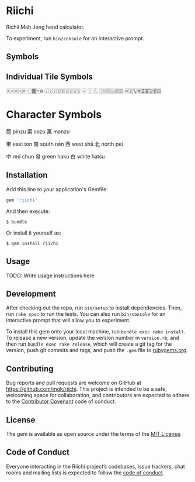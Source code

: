 # Riichi

Richii Mah Jong hand calculator.

To experiment, run `bin/console` for an interactive prompt.

## Symbols

## Individual Tile Symbols
🀀🀁🀂🀃🀅 🀆🀫🀄︎a
🀇🀈🀉🀊🀋🀌🀍🀎🀏
🀐 🀑 🀒 🀓🀔🀕🀖🀗🀘
🀙🀚🀛🀜🀝🀞🀟🀠🀡

# Character Symbols
筒 pinzu
索 sozu
萬 manzu

東 east ton
南 south nán
西 west shā
北 north pei

中 red chun
發 green haku
白 white hatsu

## Installation

Add this line to your application's Gemfile:

```ruby
gem 'riichi'
```

And then execute:

    $ bundle

Or install it yourself as:

    $ gem install riichi

## Usage

TODO: Write usage instructions here

## Development

After checking out the repo, run `bin/setup` to install dependencies. Then, run `rake spec` to run the tests. You can also run `bin/console` for an interactive prompt that will allow you to experiment.

To install this gem onto your local machine, run `bundle exec rake install`. To release a new version, update the version number in `version.rb`, and then run `bundle exec rake release`, which will create a git tag for the version, push git commits and tags, and push the `.gem` file to [rubygems.org](https://rubygems.org).

## Contributing

Bug reports and pull requests are welcome on GitHub at https://github.com/mgk/riichi. This project is intended to be a safe, welcoming space for collaboration, and contributors are expected to adhere to the [Contributor Covenant](http://contributor-covenant.org) code of conduct.

## License

The gem is available as open source under the terms of the [MIT License](https://opensource.org/licenses/MIT).

## Code of Conduct

Everyone interacting in the Riichi project’s codebases, issue trackers, chat rooms and mailing lists is expected to follow the [code of conduct](https://github.com/mgk/riichi/blob/master/CODE_OF_CONDUCT.md).
